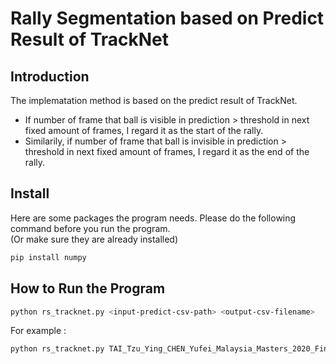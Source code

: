 # Rally Segmentation based on Predict Result of TrackNet

## Introduction
The implematation method is based on the predict result of TrackNet.<br> 
- If number of frame that ball is visible in prediction > threshold in next fixed amount of frames, I regard it as the start of the rally. <br>
- Similarily, if number of frame that ball is invisible in prediction > threshold in next fixed amount of frames, I regard it as the end of the rally.
 
## Install
Here are some packages the program needs. Please do the following command before you run the program.<br>
(Or make sure they are already installed)
```sh
pip install numpy
```

## How to Run the Program
```sh
python rs_tracknet.py <input-predict-csv-path> <output-csv-filename>
```
For example :
```sh
python rs_tracknet.py TAI_Tzu_Ying_CHEN_Yufei_Malaysia_Masters_2020_Finals_predict.csv output.csv
```



